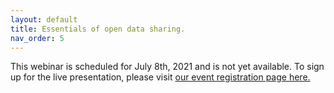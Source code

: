 ```yaml
---
layout: default
title: Essentials of open data sharing.
nav_order: 5
---
```


This webinar is scheduled for July 8th, 2021 and is not yet available. To sign up for the live presentation, please visit [our event registration page here.](https://libcal.mcmaster.ca/calendar/library/data-sharing)
